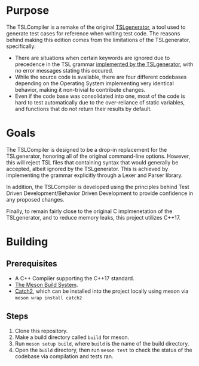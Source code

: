 # Purpose
The TSLCompiler is a remake of the original [TSLgenerator](https://github.com/alexorso/tslgenerator), a tool used to generate test cases for reference when writing test code. The reasons behind making this edition comes from the limitations of the TSLgenerator, specifically:
- There are situations when certain keywords are ignored due to precedence in the TSL grammar [implemented by the TSLgenerator](https://github.com/alexorso/tslgenerator/blob/master/Docs/TSLgenerator-manual.txt), with no error messages stating this occured.
- While the source code is available, there are four different codebases depending on the Operating System implementing very identical behavior, making it non-trivial to contribute changes.
- Even if the code base was consolidated into one, most of the code is hard to test automatically due to the over-reliance of static variables, and functions that do not return their results by default.

# Goals
The TSLCompiler is designed to be a drop-in replacement for the TSLgenerator, honoring all of the original command-line options. However, this will reject TSL files that containing syntax that would generally be accepted, albeit ignored by the TSLgenerator. This is achieved by implementing the grammar explicitly through a Lexer and Parser library.

In addition, the TSLCompiler is developed using the principles behind Test Driven Development/Behavior Driven Development to provide confidence in any proposed changes.

Finally, to remain fairly close to the original C implmenetation of the TSLgenerator, and to reduce memory leaks, this project utilizes C++17.

# Building
## Prerequisites
- A C++ Compiler supporting the C++17 standard.
- [The Meson Build System](https://mesonbuild.com/SimpleStart.html).
- [Catch2](https://github.com/catchorg/Catch2), which can be installed into the project locally using meson via `meson wrap install catch2`

## Steps
1. Clone this repository.
2. Make a build directory called `build` for meson.
3. Run `meson setup build`, where `build` is the name of the build directory.
4. Open the `build` directory, then run `meson test` to check the status of the codebase via compilation and tests ran.
